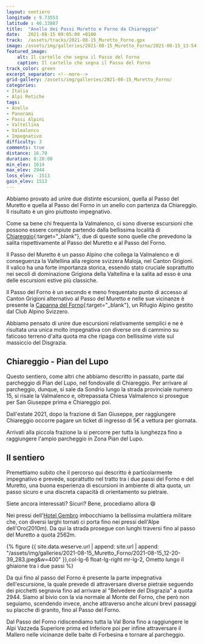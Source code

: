 ```yaml
---
layout: sentiero
longitude : 9.73553
latitude : 46.33887
title:  "Anello dei Passi Muretto e Forno da Chiareggio"
date:   2021-08-15 09:05:00 +0100
track:  /assets/tracks/2021-08-15_Muretto_Forno.gpx
image: /assets/img/galleries/2021-08-15_Muretto_Forno/2021-08-15_13-54-31_073.jpeg
featured_image:
    alt: Il cartello che segna il Passo del Forno
    caption: Il cartello che segna il Passo del Forno
track_color: green
excerpt_separator: <!--more-->
grid-gallery: /assets/img/galleries/2021-08-15_Muretto_Forno/
categories:
- Italia
- Alpi Retiche
tags:
- Anello
- Panorami
- Passi Alpini
- Valtellina
- Valmalenco
- Impegnativo
difficulty: 3
comments: true
distance: 16.70 
duration: 8:28:00
min_elev: 1614
max_elev: 2944
loss_elev: -1513
gain_elev: 1513
---
```


Abbiamo provato ad unire due distinte escursioni, quella al Passo del Muretto e quella al Passo del Forno in un anello con partenza da Chiareggio. Il risultato è un giro piuttosto impegnativo.

<!--more-->

Come sa bene chi frequenta la Valmalenco, ci sono diverse escursioni che possono essere compiute partendo dalla bellissima località di [Chiareggio](https://it.wikipedia.org/wiki/Chiareggio){:target="_blank"}, due di queste sono quelle che prevedono la salita rispettivamente al Passo del Muretto e al Passo del Forno.

Il Passo del Muretto è un passo Alpino che collega la Valmalenco e di conseguenza la Valtellina alla regione svizzera Maloja, nel Canton Grigioni. Il valico ha una forte importanza storica, essendo stato cruciale soprattutto nei secoli di dominazione Grigiona della Valtellina e la salita ad esso è una delle escursioni estive più classiche.

Il Passo del Forno è un secondo e meno frequentato punto di accesso al Canton Grigioni alternativo al Passo del Muretto e nelle sue vicinanze è presente la [Capanna del Forno](https://www.fornohuette.ch/){:target="_blank"}, un Rifugio Alpino gestito dal Club Alpino Svizzero.

Abbiamo pensato di unire due escursioni relativamente semplici e ne è risultata una unica molto impegnativa con diverse ore di cammino su faticoso terreno d'alta quota ma che ripaga con bellissime viste sul massiccio del Disgrazia.

## Chiareggio - Pian del Lupo

Questo sentiero, come altri che abbiamo descritto in passato, parte dal parcheggio di Pian del Lupo, nel fondovalle di Chiareggio. Per arrivare al parcheggio, dunque, si sale da Sondrio lungo la strada provinciale numero 15, si risale la Valmalenco e, oltrepassata Chiesa Valmalenco si prosegue per San Giuseppe prima e Chiareggio poi.

Dall'estate 2021, dopo la frazione di San Giuseppe, per raggiungere Chiareggio occorre pagare un ticket di ingresso di 5€ a vettura per giornata.

Arrivati alla piccola frazione la si percorre per tutta la lunghezza fino a raggiungere l'ampio parcheggio in Zona Pian del Lupo.

## Il sentiero

Premettiamo subito che il percorso qui descritto è particolarmente impegnativo e prevede, soprattutto nel tratto tra i due passi del Forno e del Muretto, una buona esperienza di escursioni in ambiente di alta quota, un passo sicuro e una discreta capacità di orientamento su pietraie.

Siete ancora interessati? Sicuri? Bene, procediamo allora :smile:

Nei pressi dell'[Hotel Gembro](https://www.hotelgembro.com/) imbocchiamo la bellissima mulattiera militare che, con diversi larghi tornati ci porta fino nei pressi dell'Alpe dell'Oro(2010m). Da qui la strada prosegue con lunghi traversi fino al passo del Muretto a quota 2562m.

{% figure {{ site.data.weserve.url | append: site.url | append: "/assets/img/galleries/2021-08-15_Muretto_Forno/2021-08-15_12-20-39_283.jpeg&w=400" }},col-lg-6 float-lg-right mr-lg-2, Ometto lungo il ghiaione tra i due passi %}

Da qui fino al passo del Forno è presente la parte impegnativa dell'escursione, la quale prevede di attraversare diverse pietraie seguendo dei picchetti segnavia fino ad arrivare al "Belvedere del Disgrazia" a quota 2944. Siamo al bivio con la via normale al Monte del Forno, che però non seguiamo, scendendo invece, anche attraverso anche alcuni brevi passaggi su placche di granito, fino al Passo del Forno.

Dal Passo del Forno ridiscendiamo tutta la Val Bona fino a raggiungere le Alpi Vazzeda Superiore prima ed Inferiore poi per infine attraversare il Mallero nelle vicinanze delle baite di Forbesina e tornare al parcheggio.